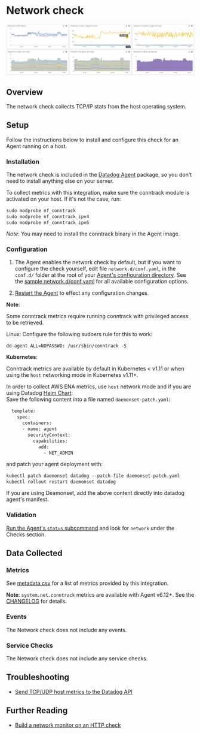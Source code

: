 # Network check

![Network Dashboard][1]

## Overview

The network check collects TCP/IP stats from the host operating system.

## Setup

Follow the instructions below to install and configure this check for an Agent running on a host.

### Installation

The network check is included in the [Datadog Agent][2] package, so you don't need to install anything else on your server.

To collect metrics with this integration, make sure the conntrack module is activated on your host. If it's not the case, run:

```shell
sudo modprobe nf_conntrack
sudo modprobe nf_conntrack_ipv4
sudo modprobe nf_conntrack_ipv6
```

*Note*: You may need to install the conntrack binary in the Agent image.

### Configuration

1. The Agent enables the network check by default, but if you want to configure the check yourself, edit file `network.d/conf.yaml`, in the `conf.d/` folder at the root of your [Agent's configuration directory][3]. See the [sample network.d/conf.yaml][4] for all available configuration options.

2. [Restart the Agent][5] to effect any configuration changes.

**Note**:

Some conntrack metrics require running conntrack with privileged access to be retrieved.

Linux: Configure the following sudoers rule for this to work:

```shell
dd-agent ALL=NOPASSWD: /usr/sbin/conntrack -S
```

**Kubernetes**:  

Conntrack metrics are available by default in Kubernetes < v1.11 or when using the `host` networking mode in Kubernetes v1.11+.  

In order to collect AWS ENA metrics, use `host` network mode and if you are using Datadog [Helm Chart][11]:  
Save the following content into a file named `daemonset-patch.yaml`:  
```spec:
  template:
    spec:
      containers:
      - name: agent
        securityContext:
          capabilities:
            add:
              - NET_ADMIN
```

and patch your agent deployment with:  
```
kubectl patch daemonset datadog --patch-file daemonset-patch.yaml
kubectl rollout restart daemonset datadog
```

If you are using Deamonset, add the above content directly into datadog agent's manifest.


### Validation

[Run the Agent's `status` subcommand][6] and look for `network` under the Checks section.

## Data Collected

### Metrics

See [metadata.csv][7] for a list of metrics provided by this integration.

**Note**: `system.net.conntrack` metrics are available with Agent v6.12+. See the [CHANGELOG][8] for details.

### Events

The Network check does not include any events.

### Service Checks

The Network check does not include any service checks.

## Troubleshooting

- [Send TCP/UDP host metrics to the Datadog API][9]

## Further Reading

- [Build a network monitor on an HTTP check][10]

[1]: https://raw.githubusercontent.com/DataDog/integrations-core/master/network/images/netdashboard.png
[2]: https://app.datadoghq.com/account/settings#agent
[3]: https://docs.datadoghq.com/agent/guide/agent-configuration-files/#agent-configuration-directory
[4]: https://github.com/DataDog/integrations-core/blob/master/network/datadog_checks/network/data/conf.yaml.default
[5]: https://docs.datadoghq.com/agent/guide/agent-commands/#start-stop-and-restart-the-agent
[6]: https://docs.datadoghq.com/agent/guide/agent-commands/#agent-status-and-information
[7]: https://github.com/DataDog/integrations-core/blob/master/network/metadata.csv
[8]: https://github.com/DataDog/integrations-core/blob/master/network/CHANGELOG.md#1110--2019-05-14
[9]: https://docs.datadoghq.com/integrations/guide/send-tcp-udp-host-metrics-to-the-datadog-api/
[10]: https://docs.datadoghq.com/monitors/monitor_types/network/
[11]: https://docs.datadoghq.com/containers/kubernetes/installation/?tab=helm#installation
